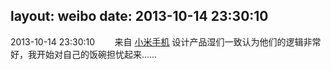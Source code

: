layout: weibo
date: 2013-10-14 23:30:10
---
2013-10-14 23:30:10  &nbsp;&nbsp;&nbsp;&nbsp;&nbsp;&nbsp; 来自 <a href="http://app.weibo.com/t/feed/22zMnn" rel="nofollow">小米手机</a>
设计产品湿们一致认为他们的逻辑非常好，我开始对自己的饭碗担忧起来…… ​​​
